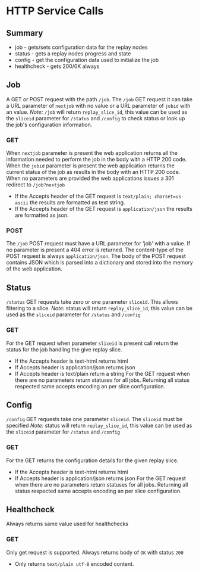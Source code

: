 # HTTP Service Calls

## Summary
- job - gets/sets configuration data for the replay nodes
- status - gets a replay nodes progress and state
- config - get the configuration data used to initialize the job
- healthcheck - gets 200/0K always

## Job
A GET or POST request with the path `/job`. The `/job` GET request it can take a URL parameter of `nextjob` with no value or a URL parameter of `jobid` with an value.
*Note:* `/job` will return `replay_slice_id`, this value can be used as the `sliceid` parameter for `/status` and `/config` to check status or look up the job's configuration information.

### GET
When `nextjob` parameter is present the web application returns all the information needed to perform the job in the body with a HTTP 200 code.
When the `jobid` parameter is present the web application returns the current status of the job as results in the body with an HTTP 200 code.
When no parameters are provided the web applications issues a 301 redirect to `/job?nextjob`
- If the Accepts header of the GET request is `text/plain; charset=us-ascii` the results are formatted as text string.
- If the Accepts header of the GET request is `application/json` the results are formatted as json.

### POST
The `/job` POST request must have a URL parameter for 'job' with a value.
If no parameter is present a 404 error is returned.
The content-type of the POST request is always `application/json`.
The body of the POST request contains JSON which is parsed into a
dictionary and stored into the memory of the web application.

## Status
`/status` GET requests take zero or one parameter `sliceid`. This allows filtering to a slice.
*Note:* status will return `replay_slice_id`, this value can be used as the `sliceid` parameter for `/status` and `/config`

### GET
For the GET request when parameter `sliceid` is present call return the status for the job handling the give replay slice.
- If the Accepts header is text-html returns html
- If Accepts header is application/json returns json
- If Accepts header is text/plain return a string
For the GET request when there are no parameters return statuses for all jobs. Returning all status respected same accepts encoding an per slice configuration.

## Config
`/config` GET requests take one parameter `sliceid`. The `sliceid` must be specified
*Note:* status will return `replay_slice_id`, this value can be used as the `sliceid` parameter for `/status` and `/config`

### GET
For the GET returns the configuration details for the given replay slice.
- If the Accepts header is text-html returns html
- If Accepts header is application/json returns json
For the GET request when there are no parameters return statuses for all jobs. Returning all status respected same accepts encoding an per slice configuration.

## Healthcheck
Always returns same value used for healthchecks

### GET
Only get request is supported. Always returns body of `OK` with status `200`
- Only returns `text/plain utf-8` encoded content. 

